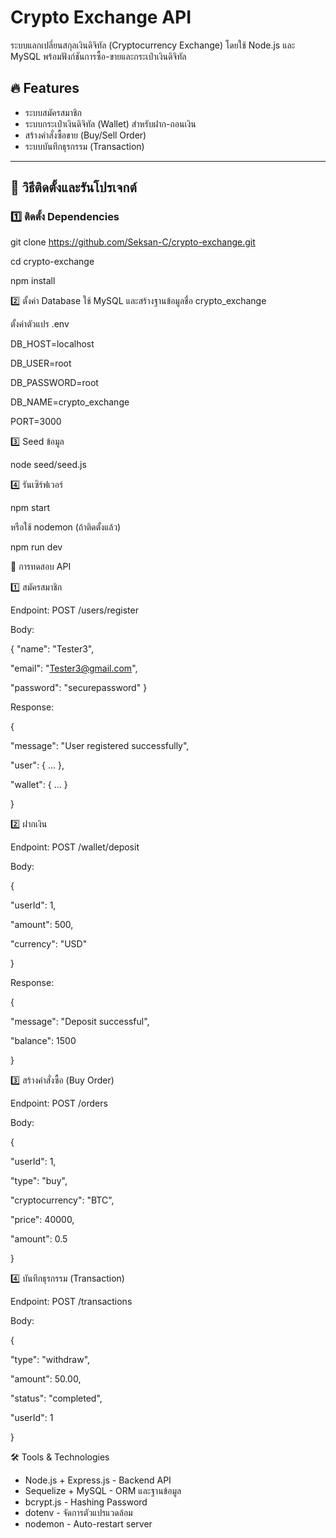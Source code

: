 # Crypto Exchange API

ระบบแลกเปลี่ยนสกุลเงินดิจิทัล (Cryptocurrency Exchange) โดยใช้ Node.js และ MySQL พร้อมฟังก์ชันการซื้อ-ขายและกระเป๋าเงินดิจิทัล

## 🔥 Features
- ระบบสมัครสมาชิก
- ระบบกระเป๋าเงินดิจิทัล (Wallet) สำหรับฝาก-ถอนเงิน
- สร้างคำสั่งซื้อขาย (Buy/Sell Order)
- ระบบบันทึกธุรกรรม (Transaction)

---

## 🚀 วิธีติดตั้งและรันโปรเจกต์

### 1️⃣ **ติดตั้ง Dependencies**
git clone https://github.com/Seksan-C/crypto-exchange.git

cd crypto-exchange

npm install

2️⃣ ตั้งค่า Database
ใช้ MySQL และสร้างฐานข้อมูลชื่อ crypto_exchange

ตั้งค่าตัวแปร .env

DB_HOST=localhost

DB_USER=root

DB_PASSWORD=root

DB_NAME=crypto_exchange

PORT=3000

3️⃣ Seed ข้อมูล

node seed/seed.js

4️⃣ รันเซิร์ฟเวอร์

npm start

หรือใช้ nodemon (ถ้าติดตั้งแล้ว)

npm run dev

📌 การทดสอบ API

1️⃣ สมัครสมาชิก

Endpoint: POST /users/register

Body:

{
  "name": "Tester3",

  "email": "Tester3@gmail.com",

  "password": "securepassword"
}

Response:

{

  "message": "User registered successfully",

  "user": { ... },

  "wallet": { ... }

}

2️⃣ ฝากเงิน

Endpoint: POST /wallet/deposit

Body:

{

  "userId": 1,

  "amount": 500,

  "currency": "USD"

}

Response:

{

  "message": "Deposit successful",

  "balance": 1500

}

3️⃣ สร้างคำสั่งซื้อ (Buy Order)

Endpoint: POST /orders

Body:

{

  "userId": 1,

  "type": "buy",

  "cryptocurrency": "BTC",

  "price": 40000,

  "amount": 0.5

}

4️⃣ บันทึกธุรกรรม  (Transaction)

Endpoint: POST /transactions

Body:

{

  "type": "withdraw",

  "amount": 50.00,

  "status": "completed",

  "userId": 1

}

🛠 Tools & Technologies
- Node.js + Express.js - Backend API
- Sequelize + MySQL - ORM และฐานข้อมูล
- bcrypt.js - Hashing Password
- dotenv - จัดการตัวแปรแวดล้อม
- nodemon - Auto-restart server
